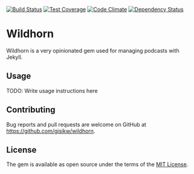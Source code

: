 [![Build Status](https://travis-ci.org/gisikw/wildhorn.svg?branch=master)](https://travis-ci.org/gisikw/wildhorn)
[![Test Coverage](https://codeclimate.com/github/gisikw/wildhorn/badges/coverage.svg)](https://codeclimate.com/github/gisikw/wildhorn/coverage)
[![Code Climate](https://codeclimate.com/github/gisikw/wildhorn/badges/gpa.svg)](https://codeclimate.com/github/gisikw/wildhorn)
[![Dependency Status](https://gemnasium.com/badges/github.com/gisikw/wildhorn.svg)](https://gemnasium.com/github.com/gisikw/wildhorn)

# Wildhorn

Wildhorn is a very opinionated gem used for managing podcasts with Jekyll.

## Usage

TODO: Write usage instructions here

## Contributing

Bug reports and pull requests are welcome on GitHub at https://github.com/gisikw/wildhorn.

## License

The gem is available as open source under the terms of the [MIT License](http://opensource.org/licenses/MIT).
